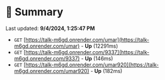 # 📖 Summary
Last updated: **9/4/2024, 1:25:47 PM**

- `GET` [https://talk-m6gd.onrender.com/umar](https://talk-m6gd.onrender.com/umar) - **Up** (12291ms)
- `GET` [https://talk-m6gd.onrender.com/9337](https://talk-m6gd.onrender.com/9337) - **Up** (146ms)
- `GET` [https://talk-m6gd.onrender.com/umar920](https://talk-m6gd.onrender.com/umar920) - **Up** (182ms)
